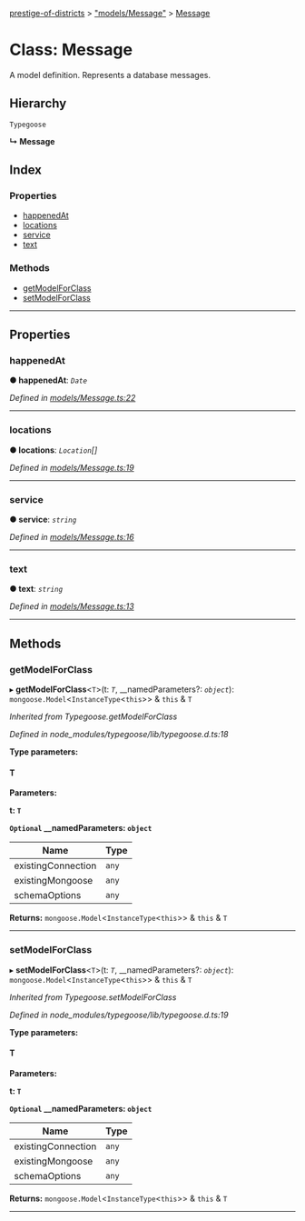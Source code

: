 [prestige-of-districts](../README.md) > ["models/Message"](../modules/_models_message_.md) > [Message](../classes/_models_message_.message.md)

# Class: Message

A model definition. Represents a database messages.

## Hierarchy

 `Typegoose`

**↳ Message**

## Index

### Properties

* [happenedAt](_models_message_.message.md#happenedat)
* [locations](_models_message_.message.md#locations)
* [service](_models_message_.message.md#service)
* [text](_models_message_.message.md#text)

### Methods

* [getModelForClass](_models_message_.message.md#getmodelforclass)
* [setModelForClass](_models_message_.message.md#setmodelforclass)

---

## Properties

<a id="happenedat"></a>

###  happenedAt

**● happenedAt**: *`Date`*

*Defined in [models/Message.ts:22](https://github.com/YarosJ/prestige-of-districts/blob/828e334/models/Message.ts#L22)*

___
<a id="locations"></a>

###  locations

**● locations**: *`Location`[]*

*Defined in [models/Message.ts:19](https://github.com/YarosJ/prestige-of-districts/blob/828e334/models/Message.ts#L19)*

___
<a id="service"></a>

###  service

**● service**: *`string`*

*Defined in [models/Message.ts:16](https://github.com/YarosJ/prestige-of-districts/blob/828e334/models/Message.ts#L16)*

___
<a id="text"></a>

###  text

**● text**: *`string`*

*Defined in [models/Message.ts:13](https://github.com/YarosJ/prestige-of-districts/blob/828e334/models/Message.ts#L13)*

___

## Methods

<a id="getmodelforclass"></a>

###  getModelForClass

▸ **getModelForClass**<`T`>(t: *`T`*, __namedParameters?: *`object`*): `mongoose.Model`<`InstanceType`<`this`>> & `this` & `T`

*Inherited from Typegoose.getModelForClass*

*Defined in node_modules/typegoose/lib/typegoose.d.ts:18*

**Type parameters:**

#### T 
**Parameters:**

**t: `T`**

**`Optional` __namedParameters: `object`**

| Name | Type |
| ------ | ------ |
| existingConnection | `any` |
| existingMongoose | `any` |
| schemaOptions | `any` |

**Returns:** `mongoose.Model`<`InstanceType`<`this`>> & `this` & `T`

___
<a id="setmodelforclass"></a>

###  setModelForClass

▸ **setModelForClass**<`T`>(t: *`T`*, __namedParameters?: *`object`*): `mongoose.Model`<`InstanceType`<`this`>> & `this` & `T`

*Inherited from Typegoose.setModelForClass*

*Defined in node_modules/typegoose/lib/typegoose.d.ts:19*

**Type parameters:**

#### T 
**Parameters:**

**t: `T`**

**`Optional` __namedParameters: `object`**

| Name | Type |
| ------ | ------ |
| existingConnection | `any` |
| existingMongoose | `any` |
| schemaOptions | `any` |

**Returns:** `mongoose.Model`<`InstanceType`<`this`>> & `this` & `T`

___


